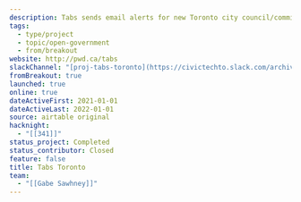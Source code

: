 ```yaml
---
description: Tabs sends email alerts for new Toronto city council/committee agenda items.
tags:
  - type/project
  - topic/open-government
  - from/breakout
website: http://pwd.ca/tabs
slackChannel: "[proj-tabs-toronto](https://civictechto.slack.com/archives/C01P1EV5F3J)"
fromBreakout: true
launched: true
online: true
dateActiveFirst: 2021-01-01
dateActiveLast: 2022-01-01
source: airtable original
hacknight:
  - "[[341]]"
status_project: Completed
status_contributor: Closed
feature: false
title: Tabs Toronto
team:
  - "[[Gabe Sawhney]]"
---
```

